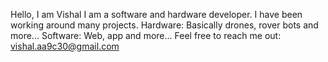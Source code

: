 Hello, I am Vishal
I am a software and hardware developer. I have been working around many projects.
Hardware: Basically drones, rover bots and more...
Software: Web, app and more...
Feel free to reach me out: vishal.aa9c30@gmail.com
